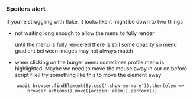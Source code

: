 


### Spoilers alert



If you're struggling with flake, it looks like it might be down to two things

- not waiting long enough to allow the menu to fully render

    until the menu is fully rendered there is still some opacity so menu gradient between images may not always match


- when clicking on the burger menu sometimes profile menu is highlighted.
Maybe we need to move the mouse away in our on before script file?
try something like this to move the element away 
```
    await browser.findElement(By.css('.show-me-more')).then(elem => 
        browser.actions().move({origin: elem}).perform())
```
